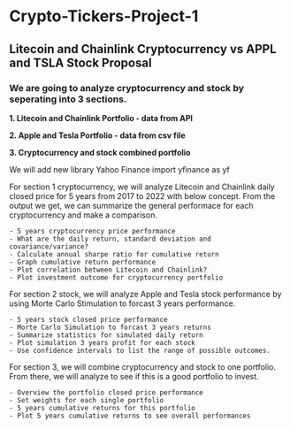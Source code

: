 # Crypto-Tickers-Project-1

## Litecoin and Chainlink Cryptocurrency vs APPL and TSLA Stock Proposal
### We are going to analyze cryptocurrency and stock by seperating into 3 sections.

   **1.  Litecoin and Chainlink Portfolio - data from API**

   **2.  Apple and Tesla Portfolio - data from csv file**

   **3.  Cryptocurrency and stock combined portfolio**

We will add new library Yahoo Finance
import yfinance as yf

For section 1 cryptocurrency, we will analyze Litecoin and Chainlink daily closed price for 5 years from 2017 to 2022 with below concept. From the output we get, we can summarize the general performace for each cryptocurrency and make a comparison.

    - 5 years cryptocurrency price performance
    - What are the daily return, standard deviation and covariance/variance? 
    - Calculate annual sharpe ratio for cumulative return
    - Graph cumulative return performance
    - Plot correlation between Litecoin and Chainlink?
    - Plot investment outcome for cryptocurrency portfolio

For section 2 stock, we will analyze Apple and Tesla stock performance by using Morte Carlo Stimulation to forcast 3 years performance.

    - 5 years stock closed price performance
    - Morte Carlo Simulation to forcast 3 years returns
    - Summarize statistics for simulated daily return
    - Plot simulation 3 years profit for each stock
    - Use confidence intervals to list the range of possible outcomes.

For section 3, we will combine cryptocurrency and stock to one portfolio. From there, we will analyze to see if this is a good portfolio to invest.

    - Overview the portfolio closed price performance  
    - Set weights for each single portfolio
    - 5 years cumulative returns for this portfolio
    - Plot 5 years cumulative returns to see overall performances

